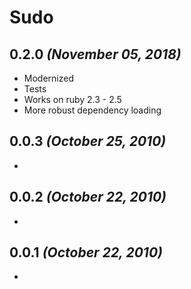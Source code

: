 # Sudo

## 0.2.0 _(November 05, 2018)_
- Modernized
- Tests
- Works on ruby 2.3 - 2.5
- More robust dependency loading

## 0.0.3 _(October 25, 2010)_
-

## 0.0.2 _(October 22, 2010)_
-

## 0.0.1 _(October 22, 2010)_
-
